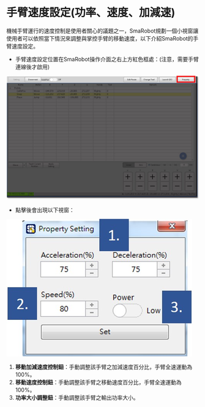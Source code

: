 # 手臂速度設定\(功率、速度、加減速\)

機械手臂運行的速度控制是使用者關心的議題之一，SmaRobot規劃一個小視窗讓使用者可以依照當下情況來調整與掌控手臂的移動速度，以下介紹SmaRobot的手臂速度設定。

* 手臂速度設定位置在SmaRobot操作介面之右上方紅色框處：\(注意，需要手臂連線後才啟用\)

![SmaRobot&#x901F;&#x5EA6;&#x8A2D;&#x5B9A;&#x4F4D;&#x7F6E;](../.gitbook/assets/7.jpg)

* 點擊後會出現以下視窗：

![SmaRobot&#x901F;&#x5EA6;&#x8A2D;&#x5B9A;&#x5C0F;&#x8996;&#x7A97;](../.gitbook/assets/8.jpg)

1. **移動加減速度控制鈕**：手動調整該手臂之加減速度百分比，手臂全速運動為100%。
2. **移動速度控制鈕**：手動調整該手臂之移動速度百分比，手臂全速運動為100%。
3. **功率大小調整鈕**：手動調整該手臂之輸出功率大小。

